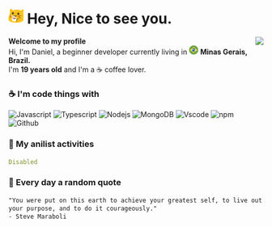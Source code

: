 <!--- Header readme --->

<h1><img src="./assets/meow_coffe.png" width="30" /> Hey, Nice to see you.</h1>

<img align="right" src="https://tinyurl.com/seveenspot" />

<p align="left">
    <span><strong>Welcome to my profile</strong></span></br>
    <span>Hi, I'm Daniel, a beginner developer currently living in <img src="./assets/brazil-.png" width="18" /> <strong>Minas Gerais, Brazil.</strong></span></br>
    <span>I'm <strong>19 years old</strong> and I'm a ☕ coffee lover.</span>
</p>

<!--- Code things --->

<h3>☕ I'm code things with</h3>

<p>
 <img alt="Javascript" src="https://shields.io/badge/JavaScript-F7DF1E?logo=JavaScript&logoColor=000&style=flat-square" />
 <img alt="Typescript" src="https://img.shields.io/badge/-Typescript-007ACC?style=flat-square&logo=typescript&logoColor=white" />
 <img alt="Nodejs" src="https://img.shields.io/badge/-Nodejs-43853d?style=flat-square&logo=Node.js&logoColor=white" />
 <img alt="MongoDB" src="https://img.shields.io/badge/-MongoDB-13aa52?style=flat-square&logo=mongodb&logoColor=white" />
 <img alt="Vscode" src="https://img.shields.io/badge/-Visual%20Studio%20Code-007ACC?style=flat-square&logo=vscode&logoColor=white" />
 <img alt="npm" src="https://img.shields.io/badge/-NPM-CB3837?style=flat-square&logo=npm&logoColor=white" />
 <img alt="Github" src="https://img.shields.io/badge/-Github-2b3137?style=flat-square&logo=github&logoColor=white" />
</p>

<!--- Anilist activities --->

<h3>🎑 My anilist activities</h3>

<!--- anilist@start --->
```yaml
Disabled
``` 

<!--- Fun facts --->

<h3>📖 Every day a random quote</h3>

<!--- quote@start --->

```
"You were put on this earth to achieve your greatest self, to live out your purpose, and to do it courageously."
- Steve Maraboli
```

<!--- quote@end --->